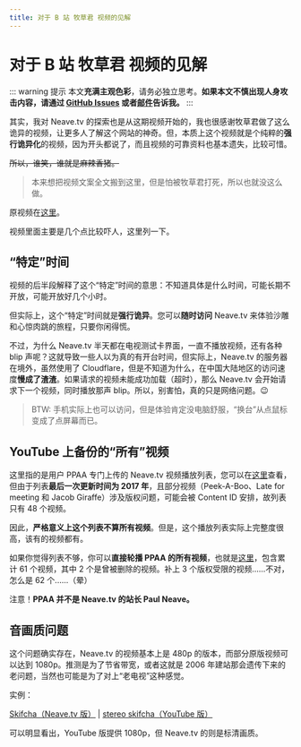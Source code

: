 ```yaml
---
title: 对于 B 站 牧草君 视频的见解
---
```


# 对于 B 站 牧草君 视频的见解

::: warning 提示
本文**充满主观色彩**，请务必独立思考。**如果本文不慎出现人身攻击内容，请通过 [GitHub Issues](https://github.com/imgradeone/neavetvdocs/issues) 或者[邮件](mailto:imgradeone@outlook.com)告诉我。**
:::

其实，我对 Neave.tv 的探索也是从这期视频开始的，我也很感谢牧草君做了这么诡异的视频，让更多人了解这个网站的神奇。但，本质上这个视频就是个纯粹的**强行诡异化**的视频，因为开头都说了，而且视频的可靠资料也基本遗失，比较可惜。

~~所以，谁笑，谁就是麻辣香猪。~~

> 本来想把视频文案全文搬到这里，但是怕被牧草君打死，所以也就没这么做。

原视频在[这里](https://www.bilibili.com/video/av48484361)。

视频里面主要是几个点比较吓人，这里列一下。

## “特定”时间

视频的后半段解释了这个“特定”时间的意思：不知道具体是什么时间，可能长期不开放，可能开放好几个小时。

但实际上，这个“特定”时间就是**强行诡异**。您可以**随时访问** Neave.tv 来体验沙雕和心惊肉跳的旅程，只要你闲得慌。

不过，为什么 Neave.tv 半天都在电视测试卡界面，一直不播放视频，还有各种 blip 声呢？这就导致一些人以为真的有开台时间，但实际上，Neave.tv 的服务器在境外，虽然使用了 Cloudflare，但是不知道为什么，在中国大陆地区的访问速度**慢成了渣渣**。如果请求的视频未能成功加载（超时），那么 Neave.tv 会开始请求下一个视频，同时播放那声 blip。所以，别害怕，真的只是网络问题。:wink:

> BTW: 手机实际上也可以访问，但是体验肯定没电脑舒服，“换台”从点鼠标变成了点屏幕而已。

## YouTube 上备份的“所有”视频

这里指的是用户 PPAA 专门上传的 Neave.tv 视频播放列表，您可以在[这里](https://www.youtube.com/playlist?list=PLb6qfXDffqNMF-vEquHTCWIL5wRfM-htB)查看，但由于列表**最后一次更新时间为 2017 年**，且部分视频（Peek-A-Boo、Late for meeting 和 Jacob Giraffe）涉及版权问题，可能会被 Content ID 安排，故列表只有 48 个视频。

因此，**严格意义上这个列表不算所有视频**。但是，这个播放列表实际上完整度很高，该有的视频都有。

如果你觉得列表不够，你可以**直接轮播 PPAA 的所有视频**，也就是[这里](https://www.youtube.com/playlist?list=UUcWm5N47jLv82hDV1o4WWQw)，包含累计 61 个视频，其中 2 个是曾被删除的视频。补上 3 个版权受限的视频......不对，怎么是 62 个......（晕）

注意！**PPAA 并不是 Neave.tv 的站长 Paul Neave。**

## 音画质问题

这个问题确实存在，Neave.tv 的视频基本上是 480p 的版本，而部分原版视频可以达到 1080p。推测是为了节省带宽，或者这就是 2006 年建站那会遗传下来的老问题，当然也可能是为了对上“老电视”这种感觉。

实例：

[Skifcha（Neave.tv 版）](https://neave.tv/assets/videos/skifcha.mp4) | [stereo skifcha（YouTube 版）](https://www.youtube.com/watch?v=rT2LzCLhbOE)

可以明显看出，YouTube 版提供 1080p，但 Neave.tv 的则是标清画质。